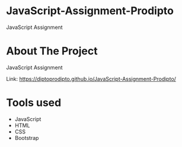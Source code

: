 # JavaScript-Assignment-Prodipto
JavaScript Assignment

# About The Project
JavaScript Assignment

Link: https://diptoprodipto.github.io/JavaScript-Assignment-Prodipto/

# Tools used
- JavaScript
- HTML
- CSS
- Bootstrap
